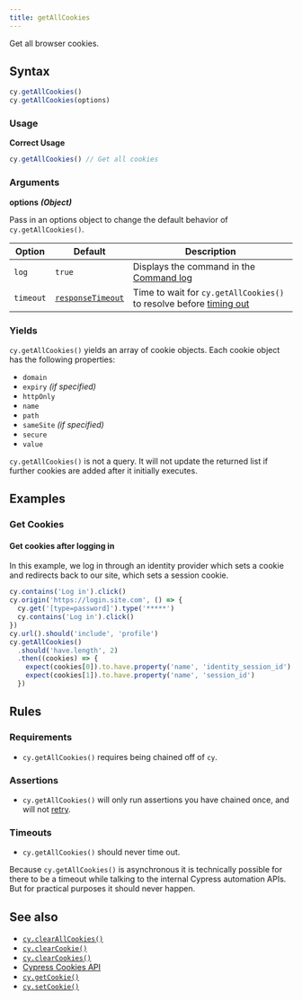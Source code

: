 ```yaml
---
title: getAllCookies
---
```


Get all browser cookies.

## Syntax

```javascript
cy.getAllCookies()
cy.getAllCookies(options)
```

### Usage

**<Icon name="check-circle" color="green"></Icon> Correct Usage**

```javascript
cy.getAllCookies() // Get all cookies
```

### Arguments

**<Icon name="angle-right"></Icon> options** **_(Object)_**

Pass in an options object to change the default behavior of
`cy.getAllCookies()`.

| Option    | Default                                                        | Description                                                                              |
| --------- | -------------------------------------------------------------- | ---------------------------------------------------------------------------------------- |
| `log`     | `true`                                                         | Displays the command in the [Command log](/guides/core-concepts/cypress-app#Command-Log) |
| `timeout` | [`responseTimeout`](/guides/references/configuration#Timeouts) | Time to wait for `cy.getAllCookies()` to resolve before [timing out](#Timeouts)          |

### Yields [<Icon name="question-circle"/>](/guides/core-concepts/introduction-to-cypress#Subject-Management)

`cy.getAllCookies()` yields an array of cookie objects. Each cookie object has
the following properties:

- `domain`
- `expiry` _(if specified)_
- `httpOnly`
- `name`
- `path`
- `sameSite` _(if specified)_
- `secure`
- `value`

`cy.getAllCookies()` is not a query. It will not update the returned list if
further cookies are added after it initially executes.

## Examples

### Get Cookies

#### Get cookies after logging in

In this example, we log in through an identity provider which sets a cookie and
redirects back to our site, which sets a session cookie.

```javascript
cy.contains('Log in').click()
cy.origin('https://login.site.com', () => {
  cy.get('[type=password]').type('*****')
  cy.contains('Log in').click()
})
cy.url().should('include', 'profile')
cy.getAllCookies()
  .should('have.length', 2)
  .then((cookies) => {
    expect(cookies[0]).to.have.property('name', 'identity_session_id')
    expect(cookies[1]).to.have.property('name', 'session_id')
  })
```

## Rules

### Requirements [<Icon name="question-circle"/>](/guides/core-concepts/introduction-to-cypress#Chains-of-Commands)

- `cy.getAllCookies()` requires being chained off of `cy`.

### Assertions [<Icon name="question-circle"/>](/guides/core-concepts/introduction-to-cypress#Assertions)

- `cy.getAllCookies()` will only run assertions you have chained once, and will
  not [retry](/guides/core-concepts/retry-ability).

### Timeouts [<Icon name="question-circle"/>](/guides/core-concepts/introduction-to-cypress#Timeouts)

- `cy.getAllCookies()` should never time out.

<Alert type="warning">

Because `cy.getAllCookies()` is asynchronous it is technically possible for
there to be a timeout while talking to the internal Cypress automation APIs. But
for practical purposes it should never happen.

</Alert>

## See also

- [`cy.clearAllCookies()`](/api/commands/clearallcookies)
- [`cy.clearCookie()`](/api/commands/clearcookie)
- [`cy.clearCookies()`](/api/commands/clearcookies)
- [Cypress Cookies API](/api/cypress-api/cookies)
- [`cy.getCookie()`](/api/commands/getcookie)
- [`cy.setCookie()`](/api/commands/setcookie)
